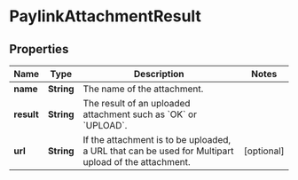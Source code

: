 

# PaylinkAttachmentResult


## Properties

| Name | Type | Description | Notes |
|------------ | ------------- | ------------- | -------------|
|**name** | **String** | The name of the attachment. |  |
|**result** | **String** | The result of an uploaded attachment such as &#x60;OK&#x60; or &#x60;UPLOAD&#x60;. |  |
|**url** | **String** | If the attachment is to be uploaded, a URL that can be used for Multipart upload of the attachment. |  [optional] |



